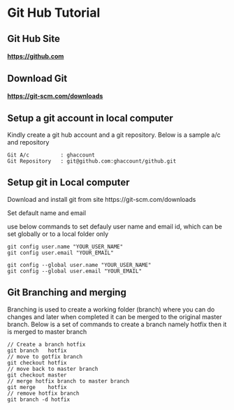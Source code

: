 
# Git Hub Tutorial

## Git Hub Site
#### https://github.com
## Download Git
#### https://git-scm.com/downloads



## Setup a git account in local computer

<p>
Kindly create a git hub account and a git repository. Below is a sample a/c and repository
</p>

```
Git A/c          : ghaccount
Git Repository   : git@github.com:ghaccount/github.git
```

## Setup git in Local computer
<p>
Download and install git from site https://git-scm.com/downloads
</P

## Set default name and email
<p>
use below commands to set defauly user name and email id, which can be set globally or to a local folder only
</P

```
git config user.name "YOUR_USER_NAME"
git config user.email "YOUR_EMAIL"

git config --global user.name "YOUR_USER_NAME"
git config --global user.email "YOUR_EMAIL"
```

## Git Branching and merging
<p>
Branching is used to create a working folder (branch) where you can do changes and later when completed it can be merged to the original master branch. Below is a set of commands to create a branch namely hotfix then it is merged to master branch
</p>

```
// Create a branch hotfix
git branch   hotfix
// move to gotfix branch
git checkout hotfix
// move back to master branch
git checkout master
// merge hotfix branch to master branch
git merge    hotfix
// remove hotfix branch
git branch -d hotfix
```
